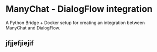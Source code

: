 # ManyChat - DialogFlow integration
A Python Bridge + Docker setup for creating an integration between ManyChat and DialogFlow.

## jfjjefjiejif

